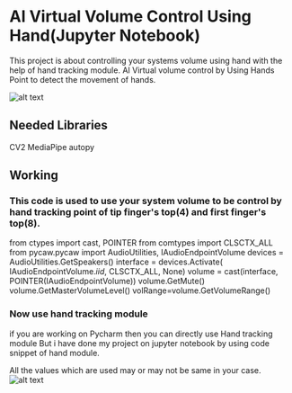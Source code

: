 # AI Virtual Volume Control Using Hand(Jupyter Notebook)
This project is about controlling your systems volume using hand with the help of hand tracking module.
AI Virtual volume control by Using Hands Point to detect the movement of hands.

![alt text](https://mediapipe.dev/images/mobile/hand_landmarks.png)


## Needed Libraries 
CV2
MediaPipe
autopy

## Working
### This code is used to use your system volume to be control by hand tracking point of tip finger's top(4) and first finger's top(8).

from ctypes import cast, POINTER
from comtypes import CLSCTX_ALL
from pycaw.pycaw import AudioUtilities, IAudioEndpointVolume
devices = AudioUtilities.GetSpeakers()
interface = devices.Activate(
    IAudioEndpointVolume._iid_, CLSCTX_ALL, None)
volume = cast(interface, POINTER(IAudioEndpointVolume))
volume.GetMute()
volume.GetMasterVolumeLevel()
volRange=volume.GetVolumeRange()

### Now use hand tracking module
if you are working on Pycharm then you can directly use Hand tracking module But i have done my project 
on jupyter notebook by using code snippet of hand module.

All the values which are used may or may not be same in your case. 
![alt text](https://i.ytimg.com/vi/9iEPzbG-xLE/maxresdefault.jpg)
